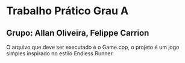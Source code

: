 # Trabalho Prático Grau A
## Grupo: Allan Oliveira, Felippe Carrion
O arquivo que deve ser executado é o Game.cpp, o projeto é um jogo simples inspirado no estilo Endless Runner.

